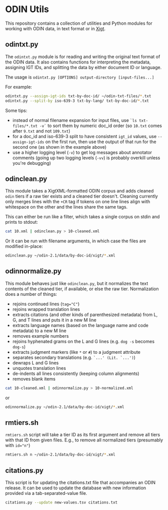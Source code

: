# ODIN Utils

This repository contains a collection of utilities and Python modules
for working with ODIN data, in text format or in [Xigt][].

## odintxt.py

The `odintxt.py` module is for reading and writing the original text
format of the ODIN data. It also contains functions for interpreting
the metadata, assigning IGT IDs, and splitting the data by either
document ID or language.

The usage is `odintxt.py [OPTIONS] output-directory [input-files...]`

For example:

```sh
odintxt.py --assign-igt-ids txt-by-doc-id/ ~/odin-txt-files/*.txt
odintxt.py --split-by iso-639-3 txt-by-lang/ txt-by-doc-id/*.txt
```

Some tips:
* instead of normal filename expansion for input files, use
  `` `ls txt-files/*.txt -v` `` to sort them by numeric doc_id order
  (so `10.txt` comes after `9.txt` and not `109.txt`)
* for a doc_id and iso-639-3 split to have consistent `igt_id` values,
  use `--assign-igt-ids` on the first run, then use the output of that
  run for the second one (as shown in the example above)
* use a higher logging level (`-v`) to get log messages about
  annotator comments (going up two logging levels (`-vv`) is probably
  overkill unless you're debugging)

## odinclean.py

This module takes a XigtXML-formatted ODIN corpus and adds cleaned
`odin` tiers if a raw tier exists and a cleaned tier doesn't. Cleaning
currently only merges lines with the `+CR` tag if tokens on one line
lines align with whitespace on the other and the lines share the same
tags.

This can either be run like a filter, which takes a single corpus on
stdin and prints to stdout:

```sh
cat 10.xml | odinclean.py > 10-cleaned.xml
```

Or it can be run with filename arguments, in which case the files are
modified in-place:

```sh
odinclean.py ~/odin-2.1/data/by-doc-id/xigt/*.xml
```

## odinnormalize.py

This module behaves just like `odinclean.py`, but it normalizes the
text contents of the cleaned tier, if available, or else the raw tier.
Normalization does a number of things:

* rejoins continued lines (`tag="C"`)
* rejoins wrapped translation lines
* extracts citations (and other kinds of parenthesized metadata) from
  L, G, and T lines and puts it in a new M line
* extracts language names (based on the language name and code
  metadata) to a new M line
* removes example numbers
* rejoins hyphenated grams on the L and G lines (e.g. `dog -s`
  becomes `dog-s`)
* extracts judgment markers (like `*` or `#`) to a judgment attribute
* separates secondary translations (e.g. `` `...' (Lit. `...') ``)
* dewraps L and G lines
* unquotes translation lines
* de-indents all lines consistently (keeping column alignments)
* removes blank items

```sh
cat 10-cleaned.xml | odinnormalize.py > 10-normalized.xml
```

or

```sh
odinnormalize.py ~/odin-2.1/data/by-doc-id/xigt/*.xml
```

## rmtiers.sh

`rmtiers.sh` script will take a tier ID as its first argument and
remove all tiers with that ID from given files. E.g., to remove all
normalized tiers (presumably with `id="n"`)

```sh
rmtiers.sh n ~/odin-2.1/data/by-doc-id/xigt/*.xml
```

## citations.py

This script is for updating the citations.txt file that accompanies
an ODIN release. It can be used to update the database with new
information provided via a tab-separated-value file.

```sh
citations.py --update new-values.tsv citations.txt
```

[Xigt]: http://depts.washington.edu/uwcl/xigt
